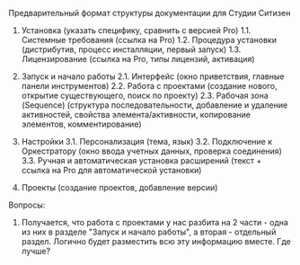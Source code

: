 Предварительный формат структуры документации для Студии Ситизен

1. Установка (указать специфику, сравнить с версией Pro)
    1.1. Системные требования (ссылка на Pro)
    1.2. Процедура установки (дистрибутив, процесс инсталляции, первый запуск)
    1.3. Лицензирование (ссылка на Pro, типы лицензий, активация) 

2. Запуск и начало работы
    2.1. Интерфейс (окно приветствия, главные панели инструментов)
    2.2. Работа с проектами (создание нового, открытие существующего, поиск по проекту)
    2.3. Рабочая зона (Sequence) (структура последовательности, добавление и удаление активностей, свойства элемента/активности, копирование элементов, комментирование)

3. Настройки 
    3.1. Персонализация (тема, язык)
    3.2. Подключение к Оркестратору (окно ввода учетных данных, проверка соединения)
    3.3. Ручная и автоматическая установка расширений (текст + ссылка на Pro для автоматической установки)

4. Проекты (создание проектов, добавление версии)


Вопросы:

1) Получается, что работа с проектами у нас разбита на 2 части - одна из них в разделе "Запуск и начало работы", а вторая - отдельный раздел. 
Логично будет разместить всю эту информацию вместе. Где лучше?



